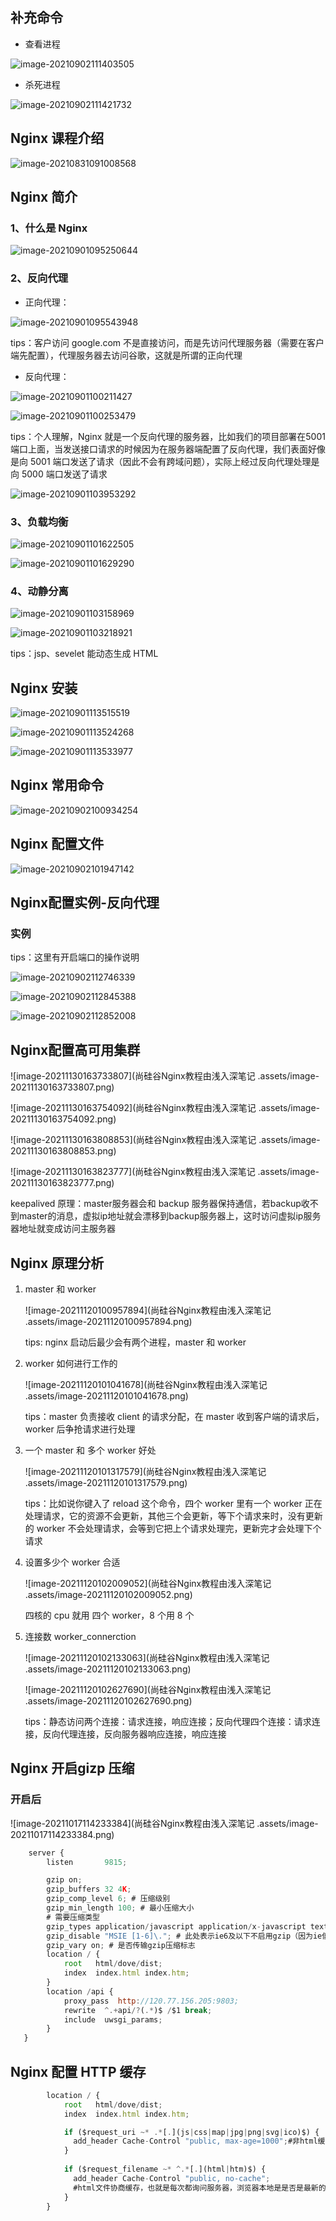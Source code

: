 ## 补充命令

- 查看进程

![image-20210902111403505](C:\Users\hp\AppData\Roaming\Typora\typora-user-images\image-20210902111403505.png)

- 杀死进程

![image-20210902111421732](C:\Users\hp\AppData\Roaming\Typora\typora-user-images\image-20210902111421732.png)

## Nginx 课程介绍

![image-20210831091008568](C:\Users\hp\AppData\Roaming\Typora\typora-user-images\image-20210831091008568.png)

## Nginx 简介

### 1、什么是 Nginx

![image-20210901095250644](C:\Users\hp\AppData\Roaming\Typora\typora-user-images\image-20210901095250644.png)

### 2、反向代理

- 正向代理：

![image-20210901095543948](C:\Users\hp\AppData\Roaming\Typora\typora-user-images\image-20210901095543948.png)

tips：客户访问 google.com 不是直接访问，而是先访问代理服务器（需要在客户端先配置），代理服务器去访问谷歌，这就是所谓的正向代理

- 反向代理：

![image-20210901100211427](C:\Users\hp\AppData\Roaming\Typora\typora-user-images\image-20210901100211427.png)

![image-20210901100253479](C:\Users\hp\AppData\Roaming\Typora\typora-user-images\image-20210901100253479.png)

tips：个人理解，Nginx 就是一个反向代理的服务器，比如我们的项目部署在5001端口上面，当发送接口请求的时候因为在服务器端配置了反向代理，我们表面好像是向 5001 端口发送了请求（因此不会有跨域问题），实际上经过反向代理处理是向 5000 端口发送了请求

![image-20210901103953292](C:\Users\hp\AppData\Roaming\Typora\typora-user-images\image-20210901103953292.png)

### 3、负载均衡

![image-20210901101622505](C:\Users\hp\AppData\Roaming\Typora\typora-user-images\image-20210901101622505.png)

![image-20210901101629290](C:\Users\hp\AppData\Roaming\Typora\typora-user-images\image-20210901101629290.png)

### 4、动静分离

![image-20210901103158969](C:\Users\hp\AppData\Roaming\Typora\typora-user-images\image-20210901103158969.png)

![image-20210901103218921](C:\Users\hp\AppData\Roaming\Typora\typora-user-images\image-20210901103218921.png)

tips：jsp、sevelet 能动态生成 HTML

## Nginx 安装

![image-20210901113515519](C:\Users\hp\AppData\Roaming\Typora\typora-user-images\image-20210901113515519.png)

![image-20210901113524268](C:\Users\hp\AppData\Roaming\Typora\typora-user-images\image-20210901113524268.png)

![image-20210901113533977](C:\Users\hp\AppData\Roaming\Typora\typora-user-images\image-20210901113533977.png)

## Nginx 常用命令

![image-20210902100934254](C:\Users\hp\AppData\Roaming\Typora\typora-user-images\image-20210902100934254.png)

## Nginx 配置文件

![image-20210902101947142](C:\Users\hp\AppData\Roaming\Typora\typora-user-images\image-20210902101947142.png)

## Nginx配置实例-反向代理

### 实例

tips：这里有开启端口的操作说明

![image-20210902112746339](C:\Users\hp\AppData\Roaming\Typora\typora-user-images\image-20210902112746339.png)



![image-20210902112845388](C:\Users\hp\AppData\Roaming\Typora\typora-user-images\image-20210902112845388.png)

![image-20210902112852008](C:\Users\hp\AppData\Roaming\Typora\typora-user-images\image-20210902112852008.png)

## Nginx配置高可用集群

![image-20211130163733807](尚硅谷Nginx教程由浅入深笔记 .assets/image-20211130163733807.png)

![image-20211130163754092](尚硅谷Nginx教程由浅入深笔记 .assets/image-20211130163754092.png)

![image-20211130163808853](尚硅谷Nginx教程由浅入深笔记 .assets/image-20211130163808853.png)

![image-20211130163823777](尚硅谷Nginx教程由浅入深笔记 .assets/image-20211130163823777.png)

keepalived 原理：master服务器会和 backup 服务器保持通信，若backup收不到master的消息，虚拟ip地址就会漂移到backup服务器上，这时访问虚拟ip服务器地址就变成访问主服务器

## Nginx 原理分析

1. master 和 worker

   ![image-20211120100957894](尚硅谷Nginx教程由浅入深笔记 .assets/image-20211120100957894.png)

   tips: nginx 启动后最少会有两个进程，master 和 worker

2. worker 如何进行工作的

   ![image-20211120101041678](尚硅谷Nginx教程由浅入深笔记 .assets/image-20211120101041678.png)

   tips：master 负责接收 client 的请求分配，在 master 收到客户端的请求后，worker 后争抢请求进行处理

3. 一个 master 和 多个 worker 好处

   ![image-20211120101317579](尚硅谷Nginx教程由浅入深笔记 .assets/image-20211120101317579.png)

   tips：比如说你键入了 reload 这个命令，四个 worker 里有一个 worker 正在处理请求，它的资源不会更新，其他三个会更新，等下个请求来时，没有更新的 worker 不会处理请求，会等到它把上个请求处理完，更新完才会处理下个请求

4. 设置多少个 worker 合适

   ![image-20211120102009052](尚硅谷Nginx教程由浅入深笔记 .assets/image-20211120102009052.png)

   四核的 cpu 就用 四个 worker，8 个用 8 个

5. 连接数 worker_connerction

   ![image-20211120102133063](尚硅谷Nginx教程由浅入深笔记 .assets/image-20211120102133063.png)

   ![image-20211120102627690](尚硅谷Nginx教程由浅入深笔记 .assets/image-20211120102627690.png)

   tips：静态访问两个连接：请求连接，响应连接；反向代理四个连接：请求连接，反向代理连接，反向服务器响应连接，响应连接

## Nginx 开启gizp 压缩

### 开启后

![image-20211017114233384](尚硅谷Nginx教程由浅入深笔记 .assets/image-20211017114233384.png)

```js
    server {
        listen       9815;

        gzip on;
        gzip_buffers 32 4K;
        gzip_comp_level 6; # 压缩级别
        gzip_min_length 100; # 最小压缩大小
        # 需要压缩类型
        gzip_types application/javascript application/x-javascript text/css text/xml; 
        gzip_disable "MSIE [1-6]\."; # 此处表示ie6及以下不启用gzip（因为ie低版本不支持）
        gzip_vary on; # 是否传输gzip压缩标志
        location / {
            root   html/dove/dist;
            index  index.html index.htm;	
        }	
        location /api {
            proxy_pass  http://120.77.156.205:9803;
            rewrite  ^.+api/?(.*)$ /$1 break;
            include  uwsgi_params;
        }
   }
```

## Nginx 配置 HTTP 缓存

```js
        location / {
            root   html/dove/dist;
            index  index.html index.htm;

            if ($request_uri ~* .*[.](js|css|map|jpg|png|svg|ico)$) {
              add_header Cache-Control "public, max-age=1000";#非html缓存1000s
            }
            
            if ($request_filename ~* ^.*[.](html|htm)$) {
              add_header Cache-Control "public, no-cache";
              #html文件协商缓存，也就是每次都询问服务器，浏览器本地是是否是最新的，是最新的就直接用，非最新的服务器就会返回最新
            }	
        }	
```

